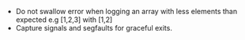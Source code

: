 * Do not swallow error when logging an array with less elements than expected e.g [1,2,3] with [1,2]
* Capture signals and segfaults for graceful exits.
